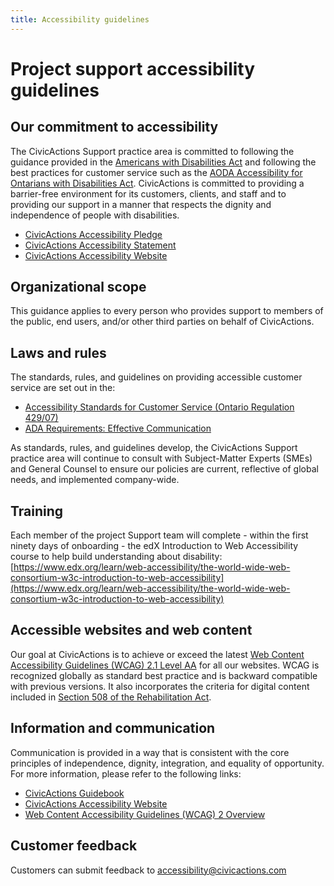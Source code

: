 ```yaml
---
title: Accessibility guidelines
---
```


# Project support accessibility guidelines

## Our commitment to accessibility

The CivicActions Support practice area is committed to following the guidance provided in the [Americans with Disabilities Act](https://www.ada.gov/) and following the best practices for customer service such as the [AODA Accessibility for Ontarians with Disabilities Act](https://www.ontario.ca/laws/statute/05a11). CivicActions is committed to providing a barrier-free environment for its customers, clients, and staff and to providing our support in a manner that respects the dignity and independence of people with disabilities.

- [CivicActions Accessibility Pledge](https://accessibility.civicactions.com/posts/CivicActions-Accessibility-Pledge)
- [CivicActions Accessibility Statement](https://civicactions.com/accessibility-statement)
- [CivicActions Accessibility Website](https://accessibility.civicactions.com)

## Organizational scope

This guidance applies to every person who provides support to members of the public, end users, and/or other third parties on behalf of CivicActions.

## Laws and rules

The standards, rules, and guidelines on providing accessible customer service are set out in the:

- [Accessibility Standards for Customer Service (Ontario Regulation 429/07)](https://www.ontario.ca/laws/regulation/r07429)
- [ADA Requirements: Effective Communication](https://www.ada.gov/resources/effective-communication/)

As standards, rules, and guidelines develop, the CivicActions Support practice area will continue to consult with Subject-Matter Experts (SMEs) and General Counsel to ensure our policies are current, reflective of global needs, and implemented company-wide.

## Training

Each member of the project Support team will complete - within the first ninety days of onboarding - the edX Introduction to Web Accessibility course to help build understanding about disability: [https://www.edx.org/learn/web-accessibility/the-world-wide-web-consortium-w3c-introduction-to-web-accessibility](https://www.edx.org/learn/web-accessibility/the-world-wide-web-consortium-w3c-introduction-to-web-accessibility)

## Accessible websites and web content

Our goal at CivicActions is to achieve or exceed the latest [Web Content Accessibility Guidelines (WCAG) 2.1 Level AA](https://www.w3.org/TR/WCAG21/) for all our websites. WCAG is recognized globally as standard best practice and is backward compatible with previous versions. It also incorporates the criteria for digital content included in [Section 508 of the Rehabilitation Act](https://www.access-board.gov/ict).

## Information and communication

Communication is provided in a way that is consistent with the core principles of independence, dignity, integration, and equality of opportunity. For more information, please refer to the following links:

- [CivicActions Guidebook](../accessibility/README.md)
- [CivicActions Accessibility Website](https://accessibility.civicactions.com)
- [Web Content Accessibility Guidelines (WCAG) 2 Overview](https://www.w3.org/WAI/standards-guidelines/wcag)

## Customer feedback

Customers can submit feedback to [accessibility@civicactions.com](mailto:accessibility@civicactions.com)
